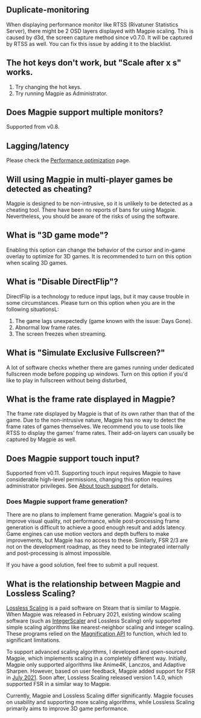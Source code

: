 ## Duplicate-monitoring

When displaying performance monitor like RTSS (Rivatuner Statistics Server), there might be 2 OSD layers displayed with Magpie scaling. This is caused by d3d, the screen capture method since v0.7.0. It will be captured by RTSS as well. You can fix this issue by adding it to the blacklist.

## The hot keys don't work, but "Scale after x s" works.

1. Try changing the hot keys.
2. Try running Magpie as Administrator.

## Does Magpie support multiple monitors?

Supported from v0.8.

## Lagging/latency

Please check the [Performance optimization](https://github.com/Blinue/Magpie/wiki/Performance%20optimization) page.

## Will using Magpie in multi-player games be detected as cheating?

Magpie is designed to be non-intrusive, so it is unlikely to be detected as a cheating tool. There have been no reports of bans for using Magpie. Nevertheless, you should be aware of the risks of using the software.

## What is "3D game mode"?

Enabling this option can change the behavior of the cursor and in-game overlay to optimize for 3D games. It is recommended to turn on this option when scaling 3D games.

## What is "Disable DirectFlip"?

DirectFlip is a technology to reduce input lags, but it may cause trouble in some circumstances. Please turn on this option when you are in the following situationsL:

1. The game lags unexpectedly (game known with the issue: Days Gone).
2. Abnormal low frame rates.
3. The screen freezes when streaming.

## What is "Simulate Exclusive Fullscreen?"

A lot of software checks whether there are games running under dedicated fullscreen mode before popping up windows. Turn on this option if you'd like to play in fullscreen without being disturbed,

## What is the frame rate displayed in Magpie?

The frame rate displayed by Magpie is that of its own rather than that of the game. Due to the non-intrusive nature, Magpie has no way to detect the frame rates of games themselves. We recommend you to use tools like RTSS to display the games' frame rates. Their add-on layers can usually be captured by Magpie as well.

## Does Magpie support touch input?

Supported from v0.11. Supporting touch input requires Magpie to have considerable high-level permissions, changing this option requires administrator privileges. See [About touch support](https://github.com/Blinue/Magpie/wiki/About-touch-support) for details.

### Does Magpie support frame generation?

There are no plans to implement frame generation. Magpie's goal is to improve visual quality, not performance, while post-processing frame generation is difficult to achieve a good enough result and adds latency. Game engines can use motion vectors and depth buffers to make improvements, but Magpie has no access to these. Similarly, FSR 2/3 are not on the development roadmap, as they need to be integrated internally and post-processing is almost impossible.

If you have a good solution, feel free to submit a pull request.

## What is the relationship between Magpie and Lossless Scaling?

[Lossless Scaling](https://store.steampowered.com/app/993090/Lossless_Scaling/) is a paid software on Steam that is similar to Magpie. When Magpie was released in February 2021, existing window scaling software (such as [IntegerScaler](https://tanalin.com/en/projects/integer-scaler/) and Lossless Scaling) only supported simple scaling algorithms like nearest-neighbor scaling and integer scaling. These programs relied on the [Magnification API](https://learn.microsoft.com/en-us/windows/win32/api/_magapi/) to function, which led to significant limitations.

To support advanced scaling algorithms, I developed and open-sourced Magpie, which implements scaling in a completely different way. Initially, Magpie only supported algorithms like Anime4K, Lanczos, and Adaptive Sharpen. However, based on user feedback, Magpie added support for FSR in [July 2021](https://github.com/Blinue/Magpie/commit/7f6c66f3b47ccd64da41d298faa7a8e185bd5299). Soon after, Lossless Scaling released version 1.4.0, which supported FSR in a similar way to Magpie.

Currently, Magpie and Lossless Scaling differ significantly. Magpie focuses on usability and supporting more scaling algorithms, while Lossless Scaling primarily aims to improve 3D game performance.
